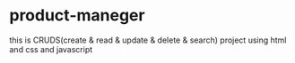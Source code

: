 # product-maneger
this is CRUDS(create &amp; read &amp; update &amp; delete &amp; search) project using html and css and javascript
